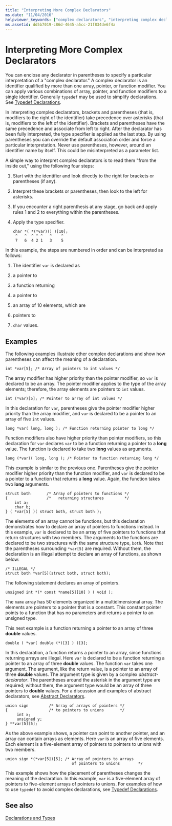 ```yaml
---
title: "Interpreting More Complex Declarators"
ms.date: "11/04/2016"
helpviewer_keywords: ["complex declarators", "interpreting complex declarators"]
ms.assetid: dd5b7019-c86d-4645-a5cc-21f834de6f4a
---
```

# Interpreting More Complex Declarators

You can enclose any declarator in parentheses to specify a particular interpretation of a "complex declarator." A complex declarator is an identifier qualified by more than one array, pointer, or function modifier. You can apply various combinations of array, pointer, and function modifiers to a single identifier. Generally `typedef` may be used to simplify declarations. See [Typedef Declarations](../c-language/typedef-declarations.md).

In interpreting complex declarators, brackets and parentheses (that is, modifiers to the right of the identifier) take precedence over asterisks (that is, modifiers to the left of the identifier). Brackets and parentheses have the same precedence and associate from left to right. After the declarator has been fully interpreted, the type specifier is applied as the last step. By using parentheses you can override the default association order and force a particular interpretation. Never use parentheses, however, around an identifier name by itself. This could be misinterpreted as a parameter list.

A simple way to interpret complex declarators is to read them "from the inside out," using the following four steps:

1. Start with the identifier and look directly to the right for brackets or parentheses (if any).

1. Interpret these brackets or parentheses, then look to the left for asterisks.

1. If you encounter a right parenthesis at any stage, go back and apply rules 1 and 2 to everything within the parentheses.

1. Apply the type specifier.

    ```
    char *( *(*var)() )[10];
     ^   ^  ^ ^ ^   ^    ^
     7   6  4 2 1   3    5
    ```

In this example, the steps are numbered in order and can be interpreted as follows:

1. The identifier `var` is declared as

1. a pointer to

1. a function returning

1. a pointer to

1. an array of 10 elements, which are

1. pointers to

1. `char` values.

## Examples

The following examples illustrate other complex declarations and show how parentheses can affect the meaning of a declaration.

```
int *var[5]; /* Array of pointers to int values */
```

The array modifier has higher priority than the pointer modifier, so `var` is declared to be an array. The pointer modifier applies to the type of the array elements; therefore, the array elements are pointers to `int` values.

```
int (*var)[5]; /* Pointer to array of int values */
```

In this declaration for `var`, parentheses give the pointer modifier higher priority than the array modifier, and `var` is declared to be a pointer to an array of five `int` values.

```
long *var( long, long ); /* Function returning pointer to long */
```

Function modifiers also have higher priority than pointer modifiers, so this declaration for `var` declares `var` to be a function returning a pointer to a **long** value. The function is declared to take two **long** values as arguments.

```
long (*var)( long, long ); /* Pointer to function returning long */
```

This example is similar to the previous one. Parentheses give the pointer modifier higher priority than the function modifier, and `var` is declared to be a pointer to a function that returns a **long** value. Again, the function takes two **long** arguments.

```
struct both       /* Array of pointers to functions */
{                 /*   returning structures         */
    int a;
    char b;
} ( *var[5] )( struct both, struct both );
```

The elements of an array cannot be functions, but this declaration demonstrates how to declare an array of pointers to functions instead. In this example, `var` is declared to be an array of five pointers to functions that return structures with two members. The arguments to the functions are declared to be two structures with the same structure type, `both`. Note that the parentheses surrounding `*var[5]` are required. Without them, the declaration is an illegal attempt to declare an array of functions, as shown below:

```
/* ILLEGAL */
struct both *var[5](struct both, struct both);
```

The following statement declares an array of pointers.

```
unsigned int *(* const *name[5][10] ) ( void );
```

The `name` array has 50 elements organized in a multidimensional array. The elements are pointers to a pointer that is a constant. This constant pointer points to a function that has no parameters and returns a pointer to an unsigned type.

This next example is a function returning a pointer to an array of three **double** values.

```
double ( *var( double (*)[3] ) )[3];
```

In this declaration, a function returns a pointer to an array, since functions returning arrays are illegal. Here `var` is declared to be a function returning a pointer to an array of three **double** values. The function `var` takes one argument. The argument, like the return value, is a pointer to an array of three **double** values. The argument type is given by a complex *abstract-declarator*. The parentheses around the asterisk in the argument type are required; without them, the argument type would be an array of three pointers to **double** values. For a discussion and examples of abstract declarators, see [Abstract Declarators](../c-language/c-abstract-declarators.md).

```
union sign         /* Array of arrays of pointers */
{                  /* to pointers to unions       */
     int x;
     unsigned y;
} **var[5][5];
```

As the above example shows, a pointer can point to another pointer, and an array can contain arrays as elements. Here `var` is an array of five elements. Each element is a five-element array of pointers to pointers to unions with two members.

```
union sign *(*var[5])[5]; /* Array of pointers to arrays
                             of pointers to unions        */
```

This example shows how the placement of parentheses changes the meaning of the declaration. In this example, `var` is a five-element array of pointers to five-element arrays of pointers to unions. For examples of how to use `typedef` to avoid complex declarations, see [Typedef Declarations](../c-language/typedef-declarations.md).

## See also

[Declarations and Types](../c-language/declarations-and-types.md)
